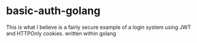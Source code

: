 # basic-auth-golang
This is what I believe is a fairly secure example of a login system using JWT and HTTPOnly cookies. written within golang
